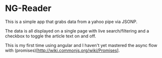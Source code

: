 # NG-Reader

This is a simple app that grabs data from a yahoo pipe via JSONP.

The data is all displayed on a single page with live search/filtering and a checkbox to toggle the article text on and off.

This is my first time using angular and I haven't yet mastered the async flow with (promises)[http://wiki.commonjs.org/wiki/Promises].
